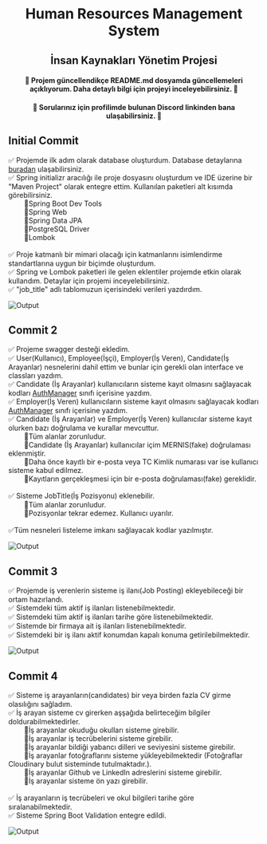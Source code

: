 <div align="center"><h1>Human Resources Management System</h1> </div>
<div align="center"><h2>İnsan Kaynakları Yönetim Projesi</h2> </div>

<div align="center"><h4>🚨 Projem güncellendikçe README.md dosyamda güncellemeleri açıklıyorum. Daha detaylı bilgi için projeyi inceleyebilirsiniz. 🚨</h4> </div>
<div align="center"><h4>🚨 Sorularınız için profilimde bulunan Discord linkinden bana ulaşabilirsiniz. 🚨</h4> </div>

## Initial Commit 

✅ Projemde ilk adım olarak database oluşturdum. Database detaylarına [buradan](https://github.com/mustafasameturan/hrms-database)  ulaşabilirsiniz. <br>
✅ Spring initializr aracılığı ile proje dosyasını oluşturdum ve IDE üzerine bir "Maven Project" olarak entegre ettim. Kullanılan paketleri alt kısımda görebilirsiniz. <br>
&nbsp;&nbsp;&nbsp;&nbsp;&nbsp;&nbsp;&nbsp;&nbsp;🔹Spring Boot Dev Tools<br>
&nbsp;&nbsp;&nbsp;&nbsp;&nbsp;&nbsp;&nbsp;&nbsp;🔹Spring Web<br>
&nbsp;&nbsp;&nbsp;&nbsp;&nbsp;&nbsp;&nbsp;&nbsp;🔹Spring Data JPA<br>
&nbsp;&nbsp;&nbsp;&nbsp;&nbsp;&nbsp;&nbsp;&nbsp;🔹PostgreSQL Driver<br>
&nbsp;&nbsp;&nbsp;&nbsp;&nbsp;&nbsp;&nbsp;&nbsp;🔹Lombok<br><br>
✅ Proje katmanlı bir mimari olacağı için katmanlarını isimlendirme standartlarına uygun bir biçimde oluşturdum. <br>
✅ Spring ve Lombok paketleri ile gelen eklentiler projemde etkin olarak kullandım. Detaylar için projemi inceyelebilirsiniz. <br>
✅ "job_title" adlı tablomuzun içerisindeki verileri yazdırdım. <br>

![Output](https://user-images.githubusercontent.com/77546366/118363707-59252980-b59e-11eb-9097-1e0c6c506df8.PNG)

## Commit 2 

✅ Projeme swagger desteği ekledim. <br>
✅ User(Kullanıcı), Employee(İşçi), Employer(İş Veren), Candidate(İş Arayanlar) nesnelerini dahil ettim ve bunlar için gerekli olan interface ve classları yazdım.<br>
✅ Candidate (İş Arayanlar) kullanıcıların sisteme kayıt olmasını sağlayacak kodları [AuthManager](https://github.com/mustafasameturan/HRMS-Project/blob/main/HRMS/src/main/java/kodlamaio/hrms/business/concretes/AuthManager.java) sınıfı içerisine yazdım.<br>
✅ Employer(İş Veren) kullanıcıların sisteme kayıt olmasını sağlayacak kodları [AuthManager](https://github.com/mustafasameturan/HRMS-Project/blob/main/HRMS/src/main/java/kodlamaio/hrms/business/concretes/AuthManager.java) sınıfı içerisine yazdım.<br>
✅ Candidate (İş Arayanlar) ve Employer(İş Veren) kullanıcılar sisteme kayıt olurken bazı doğrulama ve kurallar mevcuttur.<br>
&nbsp;&nbsp;&nbsp;&nbsp;&nbsp;&nbsp;&nbsp;&nbsp;🔹Tüm alanlar zorunludur.<br>
&nbsp;&nbsp;&nbsp;&nbsp;&nbsp;&nbsp;&nbsp;&nbsp;🔹Candidate (İş Arayanlar) kullanıcılar içim MERNIS(fake) doğrulaması eklenmiştir.<br>
&nbsp;&nbsp;&nbsp;&nbsp;&nbsp;&nbsp;&nbsp;&nbsp;🔹Daha önce kayıtlı bir e-posta veya TC Kimlik numarası var ise kullanıcı sisteme kabul edilmez.<br>
&nbsp;&nbsp;&nbsp;&nbsp;&nbsp;&nbsp;&nbsp;&nbsp;🔹Kayıtların gerçekleşmesi için bir e-posta doğrulaması(fake) gereklidir.<br><br>
✅ Sisteme JobTitle(İş Pozisyonu) eklenebilir.<br>
&nbsp;&nbsp;&nbsp;&nbsp;&nbsp;&nbsp;&nbsp;&nbsp;🔹Tüm alanlar zorunludur.<br>
&nbsp;&nbsp;&nbsp;&nbsp;&nbsp;&nbsp;&nbsp;&nbsp;🔹Pozisyonlar tekrar edemez. Kullanıcı uyarılır.<br><br>
✅Tüm nesneleri listeleme imkanı sağlayacak kodlar yazılmıştır.<br>

![Output](https://user-images.githubusercontent.com/77546366/119478700-afd9f280-bd58-11eb-9e18-e37f95e248ba.PNG)


## Commit 3
✅ Projemde iş verenlerin sisteme iş ilanı(Job Posting) ekleyebileceği bir ortam hazırlandı. <br>
✅ Sistemdeki tüm aktif iş ilanları listenebilmektedir.<br>
✅ Sistemdeki tüm aktif iş ilanları tarihe göre listenebilmektedir.<br>
✅ Sistemde bir firmaya ait iş ilanları listenebilmektedir.<br>
✅ Sistemdeki bir iş ilanı aktif konumdan kapalı konuma getirilebilmektedir.

![Output](https://user-images.githubusercontent.com/77546366/120867121-f5d55880-c599-11eb-9153-55f0153cf8f0.PNG)

## Commit 4
✅ Sisteme iş arayanların(candidates) bir veya birden fazla CV girme olasılığını sağladım.<br>
✅ İş arayan sisteme cv girerken aşşağıda belirteceğim bilgiler doldurabilmektedirler.<br>
&nbsp;&nbsp;&nbsp;&nbsp;&nbsp;&nbsp;&nbsp;&nbsp;🔹İş arayanlar okuduğu okulları sisteme girebilir.<br>
&nbsp;&nbsp;&nbsp;&nbsp;&nbsp;&nbsp;&nbsp;&nbsp;🔹İş arayanlar iş tecrübelerini sisteme girebilir.<br>
&nbsp;&nbsp;&nbsp;&nbsp;&nbsp;&nbsp;&nbsp;&nbsp;🔹İş arayanlar bildiği yabancı dilleri ve seviyesini sisteme girebilir.<br>
&nbsp;&nbsp;&nbsp;&nbsp;&nbsp;&nbsp;&nbsp;&nbsp;🔹İş arayanlar fotoğraflarını sisteme yükleyebilmektedir (Fotoğraflar Cloudinary bulut sisteminde tutulmaktadır.).<br>
&nbsp;&nbsp;&nbsp;&nbsp;&nbsp;&nbsp;&nbsp;&nbsp;🔹İş arayanlar Github ve LinkedIn adreslerini sisteme girebilir.<br>
&nbsp;&nbsp;&nbsp;&nbsp;&nbsp;&nbsp;&nbsp;&nbsp;🔹İş arayanlar sisteme ön yazı girebilir.<br><br>
✅ İş arayanların iş tecrübeleri ve okul bilgileri tarihe göre sıralanabilmektedir. <br>
✅ Sisteme Spring Boot Validation entegre edildi.

![Output](https://user-images.githubusercontent.com/77546366/120867666-118d2e80-c59b-11eb-87f4-c2a227bd891a.PNG)
